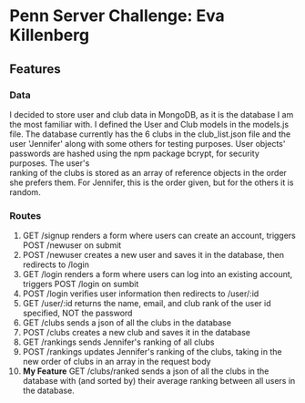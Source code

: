 # Penn Server Challenge: Eva Killenberg

## Features
### Data
I decided to store user and club data in MongoDB, as it is the database I am the
most familiar with. I defined the User and Club models in the models.js file.
The database currently has the 6 clubs in the club_list.json file and the user
'Jennifer' along with some others for testing purposes. User objects' passwords
are hashed using the npm package bcrypt, for security purposes. The user's  
ranking of the clubs is stored as an array of reference objects in the order
she prefers them. For Jennifer, this is the order given, but for the others it
is random.

### Routes
1. GET /signup renders a form where users can create an account, triggers
POST /newuser on submit
2. POST /newuser creates a new user and saves it in the database, then redirects
to /login
3. GET /login renders a form where users can log into an existing account,
triggers POST /login on sumbit
4. POST /login verifies user information then redirects to /user/:id
5. GET /user/:id returns the name, email, and club rank of the user id
specified, NOT the password
6. GET /clubs sends a json of all the clubs in the database
7. POST /clubs creates a new club and saves it in the database
8. GET /rankings sends Jennifer's ranking of all clubs
9. POST /rankings updates Jennifer's ranking of the clubs, taking in the new
order of clubs in an array in the request body
10. **My Feature** GET /clubs/ranked sends a json of all the clubs in the
database with (and sorted by) their average ranking between all users in the
database.
